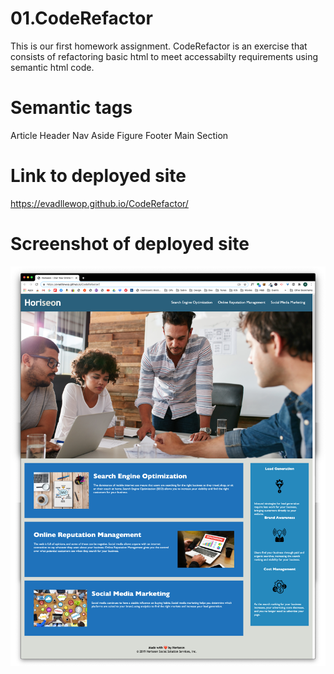 # 01.CodeRefactor

This is our first homework assignment.
CodeRefactor is an exercise that consists of refactoring basic html to meet accessabilty requirements using semantic html code.

# Semantic tags 

Article
Header
Nav
Aside
Figure
Footer
Main
Section

# Link to deployed site

https://evadllewop.github.io/CodeRefactor/

# Screenshot of deployed site

![Semantic Exercise Screenshot](/assets/images/deployed_screenshot.png)